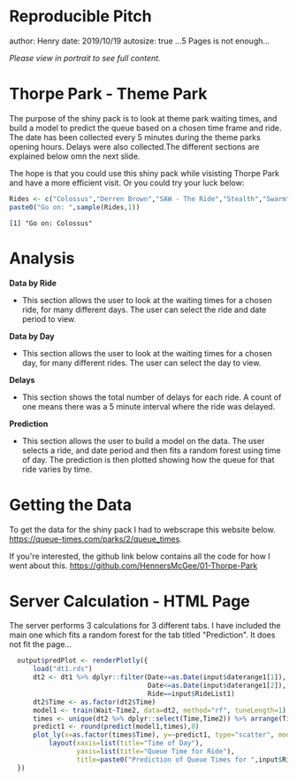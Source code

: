Reproducible Pitch
========================================================
author: Henry
date: 2019/10/19
autosize: true
...5 Pages is not enough...   

*Please view in portrait to see full content.*


Thorpe Park - Theme Park
========================================================

The purpose of the shiny pack is to look at 
theme park waiting times, and build a model to 
predict the queue based on a chosen time frame 
and ride. The date has been collected every 5 
minutes during the theme parks opening hours. 
Delays were also collected.The different sections 
are explained below omn the next slide.  

The hope is that you could use this shiny pack while visisting Thorpe Park and have a more efficient visit. Or you could try your luck below:


```r
Rides <- c("Colossus","Derren Brown","SAW - The Ride","Stealth","Swarm")
paste0("Go on: ",sample(Rides,1))
```

```
[1] "Go on: Colossus"
```



Analysis
========================================================
**Data by Ride**
-  This section allows the user to look at the waiting times for a chosen ride, for many different days. The user can select the ride and date period to view.   

**Data by Day**
- This section allows the user to look at the waiting times for a chosen day, for many different rides. The user can select the day to view.

**Delays**
- This section shows the total number of delays for each ride. A count of one means there was a 5 minute interval where the ride was delayed.  

**Prediction**
- This section allows the user to build a model on the data. The user selects a ride, and date period and then fits a random forest using time of day. The prediction is then plotted showing how the queue for that ride varies by time.

Getting the Data
========================================================

To get the data for the shiny pack I had to webscrape this website below.  <https://queue-times.com/parks/2/queue_times>.  

If you're interested, the github link below contains all the code for how I went about this.
<https://github.com/HennersMcGee/01-Thorpe-Park>


Server Calculation - HTML Page
========================================================

The server performs 3 calculations for 3 different tabs. I have included the main one which fits a random forest for the tab titled "Prediction". It does not fit the page...


```r
  output$predPlot <- renderPlotly({
      load("dt1.rds")
      dt2 <- dt1 %>% dplyr::filter(Date>=as.Date(input$daterange1[1]), 
                                   Date<=as.Date(input$daterange1[2]),
                                   Ride==input$RideList1)
      dt2$Time <- as.factor(dt2$Time)
      model1 <- train(Wait~Time2, data=dt2, method="rf", tuneLength=1)
      times <- unique(dt2 %>% dplyr::select(Time,Time2)) %>% arrange(Time)
      predict1 <- round(predict(model1,times),0)
      plot_ly(x=as.factor(times$Time), y=~predict1, type="scatter", mode="markers") %>%
          layout(xaxis=list(title="Time of Day"), 
                 yaxis=list(title="Queue Time for Ride"),
                 title=paste0("Prediction of Queue Times for ",input$RideList))
  })
```



